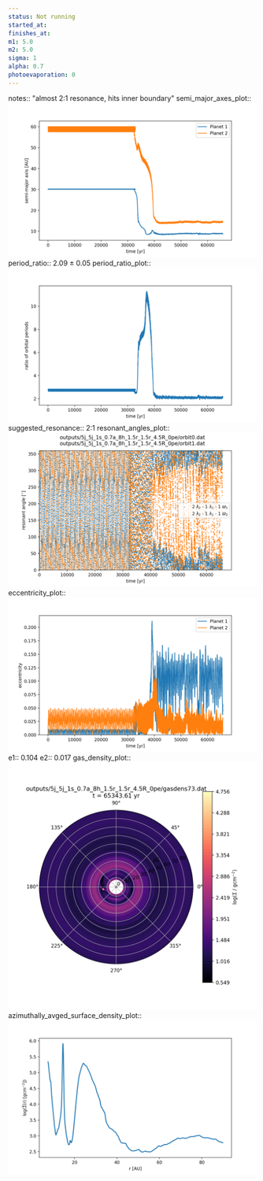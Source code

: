 ```yaml
---
status: Not running
started_at:
finishes_at:
m1: 5.0
m2: 5.0
sigma: 1
alpha: 0.7
photoevaporation: 0
---
```


notes:: "almost 2:1 resonance, hits inner boundary"
semi_major_axes_plot:: ![semi_major_axes_5j_5j_1s_0.7a_8h_1.5r_1.5r_4.5R_0pe.png](plots/semi_major_axes/semi_major_axes_5j_5j_1s_0.7a_8h_1.5r_1.5r_4.5R_0pe.png)
period_ratio:: 2.09 ± 0.05
period_ratio_plot:: ![period_ratio_5j_5j_1s_0.7a_8h_1.5r_1.5r_4.5R_0pe.png](plots/period_ratio/period_ratio_5j_5j_1s_0.7a_8h_1.5r_1.5r_4.5R_0pe.png)
suggested_resonance:: 2:1
resonant_angles_plot:: ![resonant_angles_5j_5j_1s_0.7a_8h_1.5r_1.5r_4.5R_0pe.png](plots/resonant_angles/resonant_angles_5j_5j_1s_0.7a_8h_1.5r_1.5r_4.5R_0pe.png)
eccentricity_plot:: ![eccentricity_5j_5j_1s_0.7a_8h_1.5r_1.5r_4.5R_0pe.png](plots/eccentricity/eccentricity_5j_5j_1s_0.7a_8h_1.5r_1.5r_4.5R_0pe.png)
e1:: 0.104
e2:: 0.017
gas_density_plot:: ![gas_density_5j_5j_1s_0.7a_8h_1.5r_1.5r_4.5R_0pe.png](plots/gas_density/gas_density_5j_5j_1s_0.7a_8h_1.5r_1.5r_4.5R_0pe.png)
azimuthally_avged_surface_density_plot:: ![azimuthally_avged_surface_density_5j_5j_1s_0.7a_8h_1.5r_1.5r_4.5R_0pe.png](plots/azimuthally_avged_surface_density/azimuthally_avged_surface_density_5j_5j_1s_0.7a_8h_1.5r_1.5r_4.5R_0pe.png)

